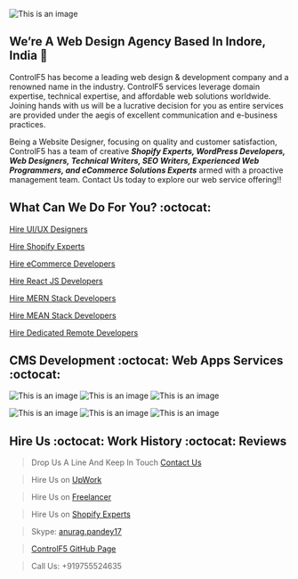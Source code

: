  


![This is an image](https://www.controlf5.in/wp-content/uploads/2022/05/logo.webp)

## We’re A Web Design Agency Based In Indore, India 👋

ControlF5 has become a leading web design & development company and a renowned name in the industry. ControlF5 services leverage domain expertise, technical expertise, and affordable web solutions worldwide. Joining hands with us will be a lucrative decision for you as entire services are provided under the aegis of excellent communication and e-business practices.



Being a Website Designer, focusing on quality and customer satisfaction, ControlF5 has a team of creative ***Shopify Experts, WordPress Developers, Web Designers, Technical Writers, SEO Writers, Experienced Web Programmers, and eCommerce Solutions Experts*** armed with a proactive management team. Contact Us today to explore our web service offering!!

## What Can We Do For You? :octocat:

[Hire UI/UX Designers](https://www.controlf5.in/ui-ux-design/)

[Hire Shopify Experts](https://www.controlf5.in/shopify-experts/)

[Hire eCommerce Developers](https://www.controlf5.in/hire-ecommerce-solution-experts/)

[Hire React JS Developers](https://www.controlf5.in/hire-react-js-developer/)

[Hire MERN Stack Developers](https://www.controlf5.in/hire-mern-stack-developers/)

[Hire MEAN Stack Developers](https://www.controlf5.in/hire-mean-stack-developers/)

[Hire Dedicated Remote Developers](https://www.controlf5.in/hire-dedicated-remote-developer/)


## CMS Development :octocat: Web Apps Services :octocat:


![This is an image](https://www.controlf5.in/wp-content/uploads/2022/03/Shopify.png)
![This is an image](https://www.controlf5.in/wp-content/uploads/2022/03/WP.png)
![This is an image](https://www.controlf5.in/wp-content/uploads/2022/06/react-js.webp)

![This is an image](https://www.controlf5.in/wp-content/uploads/2022/03/Woo.png)
![This is an image](https://www.controlf5.in/wp-content/uploads/2022/04/imgpsh_fullsize_anim_8_.webp)
![This is an image](https://www.controlf5.in/wp-content/uploads/2022/03/Sqare-Space.png)

## Hire Us :octocat: Work History :octocat: Reviews


> Drop Us A Line And Keep In Touch [Contact Us](https://www.controlf5.in/contact-us/) 

> Hire Us on [UpWork](https://www.upwork.com/freelancers/~011ae84939c9dab54c/)

> Hire Us on [Freelancer](https://www.freelancer.com/u/anurag17)

> Hire Us on [Shopify Experts](https://experts.shopify.com/controlf5india)

> Skype: [anurag.pandey17](https://join.skype.com/invite/goOWp52Db5W5)

> [ControlF5 GitHub Page](https://controlf5india.github.io/)

> Call Us: +919755524635




